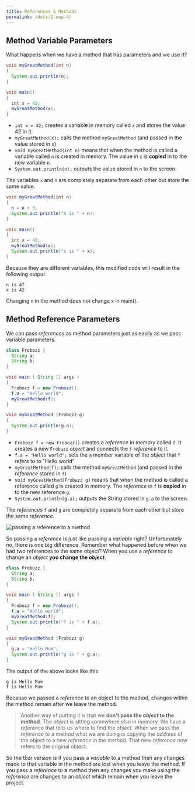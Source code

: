 ```yaml
---
title: References & Methods
permalink: /docs/2-oop-4/
---
```


## Method Variable Parameters

What happens when we have a method that has parameters and we use it?  

```java
void myGreatMethod(int n)
{
  System.out.println(n);
}

void main()
{
  int x = 42;
  myGreatMethod(x);
}
```

* `int x = 42;` creates a variable in memory called `x` and stores the value 42 in it.
* `myGreatMethod(x);` calls the method `myGreatMethod` (and passed in the value stored in `x`)
* `void myGreatMethod(int n)` means that when the method is called a variable called `n` is created in memory. The value in `x` is **copied** in to the new variable `n`.
* `System.out.println(n);` outputs the value stored in `n` to the screen.

The variables `x` and `n` are completely separate from each other but store the same value. 

```java
void myGreatMethod(int n)
{
  n = n + 5;
  System.out.println("n is " + n);
}

void main()
{
  int x = 42;
  myGreatMethod(x);
  System.out.println("x is " + x);
}
```

Because they are different variables, this modified code will result in the following output.  

```
n is 47
x is 42
```

Changing `n` in the method does not change `x` in main().

## Method Reference Parameters

We can pass *references* as method parameters just as easily as we pass variable parameters.

```java
class Frobozz {
  String a;  
  String b;
}

void main ( String [] args ) 
{  
  Frobozz f = new Frobozz();  
  f.a = "Hello world";  
  myGreatMethod(f);
}

void myGreatMethod (Frobozz g) 
{  
  System.out.println(g.a);
}
```

* `Frobozz f = new Frobozz()` creates a *reference* in memory called `f`. It creates a new `Frobuzz` *object* and connects the `f` *reference* to it.
* `f.a = "Hello world";` sets the `a` member variable of the *object* that `f` *refers* to to "Hello world"
* `myGreatMethod(f);` calls the method `myGreatMethod` (and passed in the *reference* stored in `f`)
* `void myGreatMethod(Frobuzz g)` means that when the method is called a reference called `g` is created in memory. The *reference* in `f` is **copied** in to the new reference `g`.
* `System.out.println(g.a);` outputs the String stored in `g.a` to the screen.

The *references* `f` and `g` are completely separate from each other but store the same *reference*.  

![passing a reference to a method](https://ysjprog2.netlify.app/assets/img/topics/2oop1/passref.png)

So passing a *reference* is just like passing a *variable* right? Unfortunately no, there is one big difference. Remember what happened before when we had two references to the same object? When you use a *reference* to change an *object* **you change the *object***.

```java
class Frobozz {
  String a;  
  String b;
}

void main ( String [] args ) 
{  
  Frobozz f = new Frobozz();  
  f.a = "Hello world";  
  myGreatMethod(f);
  System.out.println("f is " + f.a);
}

void myGreatMethod (Frobozz g) 
{  
  g.a = "Hello Mum";
  System.out.println("g is " + g.a);
}
```

The output of the above looks like this  

```
g is Hello Mum
f is Hello Mum
```

Because we passed a *reference* to an object to the method, changes within the method remain after we leave the method.  

>Another way of putting it is that we **don't pass the *object* to the method**. The *object* is sitting somewhere else in memory. We have a *reference* that tells us where to find the *object*. When we pass the *reference* to a method what we are doing is copying the *address* of the object to a new *reference* in the method. That new *reference* now refers to the original object.  

So the tl:dr version is if you pass a *variable* to a method then any changes made to that variable in the method are lost when you leave the method. If you pass a *reference* to a method then any changes you make using the *reference* are changes to an *object* which remain when you leave the project.  

